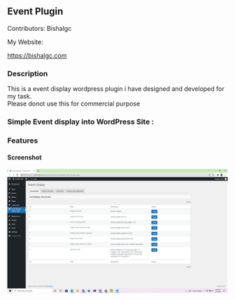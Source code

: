 <h2> Event Plugin </h2>

<p>Contributors: Bishalgc</p>

<p>My Website:</p>

https://bishalgc.com

<h3> Description </h3>

<p> This is a event display wordpress plugin i have designed and developed for my task. <br>Please donot use this for commercial purpose </p>

<h3>Simple  Event display into WordPress Site :</h3>

<h3>Features</h3>

<h4>Screenshot</h4>

<img src="/assets/images/event-plugin-image.png"/>
